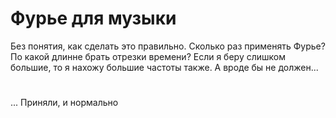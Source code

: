# Фурье для музыки

Без понятия, как сделать это правильно. 
Сколько раз применять Фурье? По какой длинне брать отрезки времени? 
Если я беру слишком большие, то я нахожу большие частоты также. А вроде бы не должен...
# 
... Приняли, и нормально
